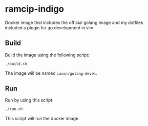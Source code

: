# ramcip-indigo

Docker image that includes the official golang image and my dotfiles included a plugin for go development in vim.

## Build

Build the image using the following script:

```bash
./build.sh
```

The image will be named `iason/golang-devel`.

## Run

Run by using this script:

```bash
./run.sh
```

This script will run the docker image.
